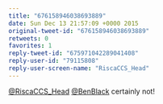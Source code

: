 ```yaml
---
title: "676158946038693889"
date: Sun Dec 13 21:57:09 +0000 2015
original-tweet-id: "676158946038693889"
retweets: 0
favorites: 1
reply-tweet-id: "675971042289041408"
reply-user-id: "79115808"
reply-user-screen-name: "RiscaCCS_Head"
---
```

<a href="https://twitter.com/RiscaCCS_Head">@RiscaCCS_Head</a> <a href="https://twitter.com/BenBlack">@BenBlack</a> certainly not!
